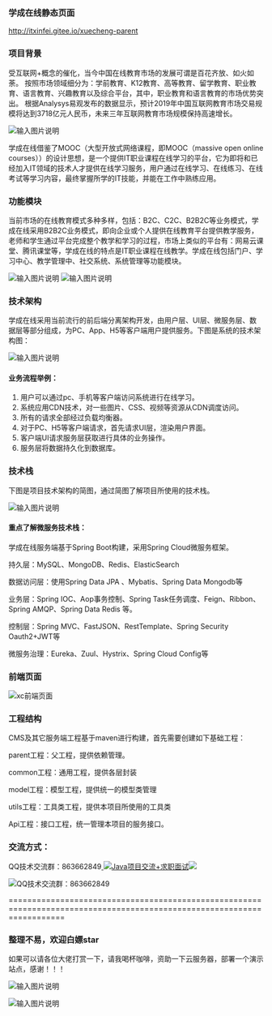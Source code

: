 ### 学成在线静态页面
http://itxinfei.gitee.io/xuecheng-parent

### 项目背景

受互联网+概念的催化，当今中国在线教育市场的发展可谓是百花齐放、如火如荼。 按照市场领域细分为：学前教育、K12教育、高等教育、留学教育、职业教育、语言教育、兴趣教育以及综合平台，其中，职业教育和语言教育的市场优势突出。 根据Analysys易观发布的数据显示，预计2019年中国互联网教育市场交易规模将达到3718亿元人民币，未来三年互联网教育市场规模保持高速增长。

![输入图片说明](https://images.gitee.com/uploads/images/2020/0707/141836_8eb5bfe8_800553.png "472B78CD-699E-494f-BC84-5CFD43E7C6DB.png")

学成在线借鉴了MOOC（大型开放式网络课程，即MOOC（massive open online courses））的设计思想，是一个提供IT职业课程在线学习的平台，它为即将和已经加入IT领域的技术人才提供在线学习服务，用户通过在线学习、在线练习、在线考试等学习内容，最终掌握所学的IT技能，并能在工作中熟练应用。

### 功能模块

当前市场的在线教育模式多种多样，包括：B2C、C2C、B2B2C等业务模式，学成在线采用B2B2C业务模式，即向企业或个人提供在线教育平台提供教学服务，老师和学生通过平台完成整个教学和学习的过程，市场上类似的平台有：网易云课堂、腾讯课堂等，学成在线的特点是IT职业课程在线教学。学成在线包括门户、学习中心、教学管理中、社交系统、系统管理等功能模块。

![输入图片说明](https://images.gitee.com/uploads/images/2020/0617/161602_e1209ff3_800553.png "xcgn.png")
![输入图片说明](https://images.gitee.com/uploads/images/2020/0707/142020_40a517cb_800553.png "屏幕截图.png")

### 技术架构

学成在线采用当前流行的前后端分离架构开发，由用户层、UI层、微服务层、数据层等部分组成，为PC、App、H5等客户端用户提供服务。下图是系统的技术架构图：

![输入图片说明](https://images.gitee.com/uploads/images/2020/0617/161541_e0e61256_800553.png "xcjx.png")

#### 业务流程举例：

1. 用户可以通过pc、手机等客户端访问系统进行在线学习。
2. 系统应用CDN技术，对一些图片、CSS、视频等资源从CDN调度访问。
3. 所有的请求全部经过负载均衡器。
4. 对于PC、H5等客户端请求，首先请求UI层，渲染用户界面。
5. 客户端UI请求服务层获取进行具体的业务操作。
6. 服务层将数据持久化到数据库。

### 技术栈
下图是项目技术架构的简图，通过简图了解项目所使用的技术栈。

![输入图片说明](https://images.gitee.com/uploads/images/2020/0707/142807_0aaf6264_800553.png "屏幕截图.png")

#### 重点了解微服务技术栈：
学成在线服务端基于Spring Boot构建，采用Spring Cloud微服务框架。

持久层：MySQL、MongoDB、Redis、ElasticSearch

数据访问层：使用Spring Data JPA 、Mybatis、Spring Data Mongodb等

业务层：Spring IOC、Aop事务控制、Spring Task任务调度、Feign、Ribbon、Spring AMQP、Spring Data Redis
等。

控制层：Spring MVC、FastJSON、RestTemplate、Spring Security Oauth2+JWT等

微服务治理：Eureka、Zuul、Hystrix、Spring Cloud Config等

### 前端页面

![xc前端页面](https://images.gitee.com/uploads/images/2020/0707/143029_36e58658_800553.png "屏幕截图.png")


### 工程结构

CMS及其它服务端工程基于maven进行构建，首先需要创建如下基础工程：

parent工程：父工程，提供依赖管理。

common工程：通用工程，提供各层封装

model工程：模型工程，提供统一的模型类管理

utils工程：工具类工程，提供本项目所使用的工具类

Api工程：接口工程，统一管理本项目的服务接口。

### 交流方式：

QQ技术交流群：863662849<a target="_blank" href="https://qm.qq.com/cgi-bin/qm/qr?k=9yLlyD1dRBL97xmBKw43zRt0-6xg8ohb&jump_from=webapi">
<img border="0" src="//pub.idqqimg.com/wpa/images/group.png" alt="Java项目交流+求职面试" title="Java项目交流+求职面试"></a><a target="_blank" href="http://mail.qq.com/cgi-bin/qm_share?t=qm_mailme&email=f0hLSE9OTkdHTT8ODlEcEBI" style="text-decoration:none;"><img src="http://rescdn.qqmail.com/zh_CN/htmledition/images/function/qm_open/ico_mailme_02.png"/></a>

![QQ技术交流群：863662849](https://images.gitee.com/uploads/images/2020/1022/145319_459f7be2_800553.png "QQ技术交流群.png")

========================================================================================================================

### 整理不易，欢迎白嫖star

如果可以请各位大佬打赏一下，请我喝杯咖啡，资助一下云服务器，部署一个演示站点，感谢！！！

![输入图片说明](https://images.gitee.com/uploads/images/2020/1022/152637_f80669f5_800553.jpeg "支付宝收钱码.jpg")

![输入图片说明](https://images.gitee.com/uploads/images/2020/1022/152705_964cb145_800553.png "微信收钱码.png")

